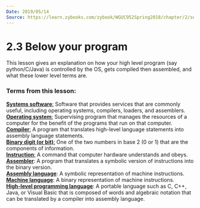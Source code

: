 ```yaml
---
Date: 2019/05/14
Source: https://learn.zybooks.com/zybook/WGUC952Spring2018/chapter/2/section/3
---
```


# 2.3 Below your program

This lesson gives an explanation on how your high level program (say python/C/Java) is controlled by the OS, gets compiled then assembled, and what these lower level terms are.

### Terms from this lesson:

<u>**Systems software**:</u> Software that provides services that are commonly useful, including operating systems, compilers, loaders, and assemblers.  
<u>**Operating system**:</u> Supervising program that manages the resources of a computer for the benefit of the programs that run on that computer.  
<u>**Compiler**:</u> A program that translates high-level language statements into assembly language statements.  
<u>**Binary digit (or bit)**:</u> One of the two numbers in base 2 (0 or 1) that are the components of information.  
<u>**Instruction**:</u> A command that computer hardware understands and obeys.  
<u>**Assembler**</u>: A program that translates a symbolic version of instructions into the binary version.  
<u>**Assembly language**</u>: A symbolic representation of machine instructions.  
<u>**Machine language**</u>: A binary representation of machine instructions.  
<u>**High-level programming language**</u>: A portable language such as C, C++, Java, or Visual Basic that is composed of words and algebraic notation that can be translated by a compiler into assembly language.
